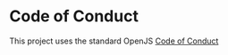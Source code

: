 # Code of Conduct

This project uses the standard OpenJS [Code of Conduct](https://github.com/openjs-foundation/cross-project-council/blob/main/CODE_OF_CONDUCT.md)
